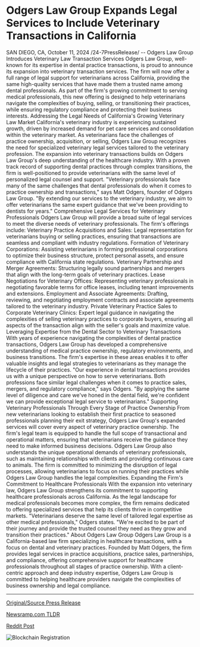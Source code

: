 # Odgers Law Group Expands Legal Services to Include Veterinary Transactions in California

SAN DIEGO, CA, October 11, 2024 /24-7PressRelease/ -- Odgers Law Group Introduces Veterinary Law Transaction Services  Odgers Law Group, well-known for its expertise in dental practice transactions, is proud to announce its expansion into veterinary transaction services. The firm will now offer a full range of legal support for veterinarians across California, providing the same high-quality services that have made them a trusted name among dental professionals.  As part of the firm's growing commitment to serving medical professionals, this new offering is designed to help veterinarians navigate the complexities of buying, selling, or transitioning their practices, while ensuring regulatory compliance and protecting their business interests.  Addressing the Legal Needs of California's Growing Veterinary Law Market California's veterinary industry is experiencing sustained growth, driven by increased demand for pet care services and consolidation within the veterinary market. As veterinarians face the challenges of practice ownership, acquisition, or selling, Odgers Law Group recognizes the need for specialized veterinary legal services tailored to the veterinary profession.  The expansion into veterinary transactions builds on Odgers Law Group's deep understanding of the healthcare industry. With a proven track record of supporting dental practices through complex transitions, the firm is well-positioned to provide veterinarians with the same level of personalized legal counsel and support.  "Veterinary professionals face many of the same challenges that dental professionals do when it comes to practice ownership and transactions," says Matt Odgers, founder of Odgers Law Group. "By extending our services to the veterinary industry, we aim to offer veterinarians the same expert guidance that we've been providing to dentists for years."  Comprehensive Legal Services for Veterinary Professionals Odgers Law Group will provide a broad suite of legal services to meet the diverse needs of veterinary professionals. The firm's offerings include:  Veterinary Practice Acquisitions and Sales: Legal representation for veterinarians buying or selling practices, ensuring that transactions are seamless and compliant with industry regulations.  Formation of Veterinary Corporations: Assisting veterinarians in forming professional corporations to optimize their business structure, protect personal assets, and ensure compliance with California state regulations.  Veterinary Partnership and Merger Agreements: Structuring legally sound partnerships and mergers that align with the long-term goals of veterinary practices.  Lease Negotiations for Veterinary Offices: Representing veterinary professionals in negotiating favorable terms for office leases, including tenant improvements and extensions.  Employment and Associate Agreements: Drafting, reviewing, and negotiating employment contracts and associate agreements tailored to the veterinary industry.  Private Veterinary Practice Sales to Corporate Veterinary Clinics: Expert legal guidance in navigating the complexities of selling veterinary practices to corporate buyers, ensuring all aspects of the transaction align with the seller's goals and maximize value.  Leveraging Expertise from the Dental Sector to Veterinary Transactions With years of experience navigating the complexities of dental practice transactions, Odgers Law Group has developed a comprehensive understanding of medical practice ownership, regulatory environments, and business transitions. The firm's expertise in these areas enables it to offer valuable insights and legal strategies to veterinarians as they manage the lifecycle of their practices.  "Our experience in dental transactions provides us with a unique perspective on how to serve veterinarians. Both professions face similar legal challenges when it comes to practice sales, mergers, and regulatory compliance," says Odgers. "By applying the same level of diligence and care we've honed in the dental field, we're confident we can provide exceptional legal service to veterinarians."  Supporting Veterinary Professionals Through Every Stage of Practice Ownership From new veterinarians looking to establish their first practice to seasoned professionals planning their exit strategy, Odgers Law Group's expanded services will cover every aspect of veterinary practice ownership. The firm's legal team is equipped to handle the full scope of transactional and operational matters, ensuring that veterinarians receive the guidance they need to make informed business decisions.  Odgers Law Group also understands the unique operational demands of veterinary professionals, such as maintaining relationships with clients and providing continuous care to animals. The firm is committed to minimizing the disruption of legal processes, allowing veterinarians to focus on running their practices while Odgers Law Group handles the legal complexities.  Expanding the Firm's Commitment to Healthcare Professionals With the expansion into veterinary law, Odgers Law Group strengthens its commitment to supporting healthcare professionals across California. As the legal landscape for medical professionals becomes more complex, the firm remains dedicated to offering specialized services that help its clients thrive in competitive markets.  "Veterinarians deserve the same level of tailored legal expertise as other medical professionals," Odgers states. "We're excited to be part of their journey and provide the trusted counsel they need as they grow and transition their practices."  About Odgers Law Group Odgers Law Group is a California-based law firm specializing in healthcare transactions, with a focus on dental and veterinary practices. Founded by Matt Odgers, the firm provides legal services in practice acquisitions, practice sales, partnerships, and compliance, offering comprehensive support for healthcare professionals throughout all stages of practice ownership. With a client-centric approach and deep industry expertise, Odgers Law Group is committed to helping healthcare providers navigate the complexities of business ownership and legal compliance. 

---

[Original/Source Press Release](https://www.24-7pressrelease.com/press-release/515193/odgers-law-group-expands-legal-services-to-include-veterinary-transactions-in-california)
                    

[Newsramp.com TLDR](None) 



[Reddit Post](https://www.reddit.com/r/HealthCareNewsInfo/comments/1g1446r/odgers_law_group_introduces_veterinary_law/) 



![Blockchain Registration](https://cdn.newsramp.app/24-7PressRelease/qrcode/2410/11/club6LqP.webp)